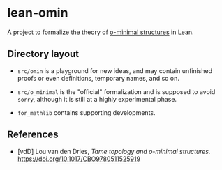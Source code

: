 # lean-omin

A project to formalize the theory of [o-minimal structures](https://en.wikipedia.org/wiki/O-minimal_theory) in Lean.

## Directory layout

* `src/omin` is a playground for new ideas,
  and may contain unfinished proofs or even definitions,
  temporary names, and so on.

* `src/o_minimal` is the "official" formalization
  and is supposed to avoid `sorry`,
  although it is still at a highly experimental phase.

* `for_mathlib` contains supporting developments.

## References

* [vdD] Lou van den Dries, *Tame topology and o-minimal structures.*
  https://doi.org/10.1017/CBO9780511525919
